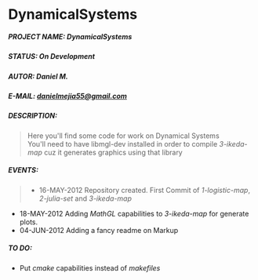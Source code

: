 DynamicalSystems
======

##### PROJECT NAME:	DynamicalSystems
##### STATUS:		On Development  
##### AUTOR:		Daniel M.  
##### E-MAIL:		[danielmejia55@gmail.com](mailto:danielmejia55@gmail.com)  
##### DESCRIPTION:
> Here you'll find some code for work on Dynamical Systems  
> You'll need to have libmgl-dev installed in order to compile *3-ikeda-map* cuz it generates graphics using that library

##### EVENTS:  
>* 16-MAY-2012	Repository created. First Commit of *1-logistic-map*, *2-julia-set* and *3-ikeda-map*
* 18-MAY-2012	Adding _MathGL_ capabilities to *3-ikeda-map* for generate plots.
* 04-JUN-2012	Adding a fancy readme on Markup

##### TO DO:	
* Put *cmake* capabilities instead of *makefiles*	
